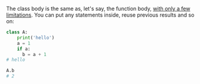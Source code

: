 The class body is the same as, let's say, the function body, [with only a few limitations](https://t.me/pythonetc/438). You can put any statements inside, reuse previous results and so on:

```python
class A:
    print('hello')
    a = 1
    if a:
      b = a + 1
# hello

A.b
# 2
```
